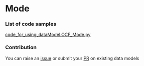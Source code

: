 # Mode

### List of code samples 

<!-- 50-List of code -->

<!-- [code entry](link) -->
[code_for_using_dataModel.OCF_Mode.py](https://github.com/smart-data-models/dataModel.OCF/blob/master/Mode/code/code_for_using_dataModel.OCF_Mode.py)


<!-- /50-List of code -->

### Contribution
You can raise an [issue](https://github.com/smart-data-models/dataModel.OCF/issues) or submit your [PR](https://github.com/smart-data-models/dataModel.OCF/pulls) on existing data models
